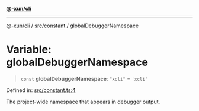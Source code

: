 [**@-xun/cli**](../../../README.md)

***

[@-xun/cli](../../../README.md) / [src/constant](../README.md) / globalDebuggerNamespace

# Variable: globalDebuggerNamespace

> `const` **globalDebuggerNamespace**: `"xcli"` = `'xcli'`

Defined in: [src/constant.ts:4](https://github.com/Xunnamius/cli-utils/blob/caf1d74e366c1a64e9bac76fadfeeb54b974c17e/src/constant.ts#L4)

The project-wide namespace that appears in debugger output.
